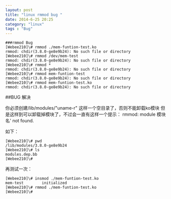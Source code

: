 ```yaml
---
layout: post
title: "linux rmmod bug "
date: 2014-6-25 20:25
category: "linux"
tags : "Bug"
---
```


	###rmmod Bug
	[Webee210]\# rmmod ./mem-funtion-test.ko 
	rmmod: chdir(3.8.0-ge8e9b24): No such file or directory
	[Webee210]\# rmmod /dev/mem-test 
	rmmod: chdir(3.8.0-ge8e9b24): No such file or directory
	[Webee210]\# rmmod *
	rmmod: chdir(3.8.0-ge8e9b24): No such file or directory
	[Webee210]\# rmmod mem-funtion-test    
	rmmod: chdir(3.8.0-ge8e9b24): No such file or directory
	[Webee210]\# rmmod mem-funtion-test.ko 
	rmmod: chdir(3.8.0-ge8e9b24): No such file or directory


##BUG 解决

你必须创建/lib/modules/"uname-r" 这样一个空目录了，否则不能卸载ko模块
但是这样到可以卸载掉模块了，不过会一直有这样一个提示：
     rmmod: module 模块名' not found.

如下：

	[Webee210]\# pwd
	/lib/modules/3.8.0-ge8e9b24
	[Webee210]\# ls
	modules.dep.bb
	[Webee210]\# 
再测试一次：

	[Webee210]\# insmod ./mem-funtion-test.ko 
	mem-test        initialized
	[Webee210]\# rmmod ./mem-funtion-test.ko 
	[Webee210]\# 
